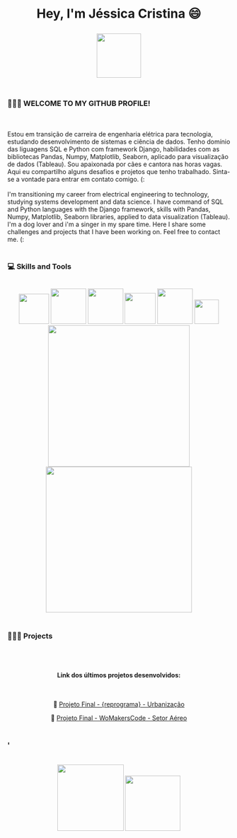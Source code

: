 <h1 align="center">


<p align="center"><b> Hey, I'm Jéssica Cristina </b> 😄 <p>
  
<p align="center">
<img src= "https://github.com/jessicacristinams/jessicacristinams/assets/109877484/3583e97e-2f1b-4893-b600-409045788f4f" width="100px"/>
</p>



### <br> 🙋🏾‍♀ WELCOME TO MY GITHUB PROFILE! 
<br>
  


<br>
<p1 align="center"> 
  Estou em transição de carreira de engenharia elétrica para tecnologia, estudando desenvolvimento de sistemas e ciência de dados. Tenho domínio das liguagens SQL e Python com framework Django, habilidades com as bibliotecas Pandas, Numpy, Matplotlib, Seaborn, aplicado para visualização de dados (Tableau). Sou apaixonada por cães e cantora nas horas vagas. Aqui eu compartilho alguns desafios e projetos que tenho trabalhado. Sinta-se a vontade para entrar em contato comigo. (:
</p1>
<br>
<br>
<p1 align="center">
  I'm transitioning my career from electrical engineering to technology, studying systems development and data science. I have command of SQL and Python languages ​​with the Django framework, skills with Pandas, Numpy, Matplotlib, Seaborn libraries, applied to data visualization (Tableau). I'm a dog lover and i'm a singer in my spare time. Here I share some challenges and projects that I have been working on. Feel free to contact me. (:
</p1>
<br>


  
### <br> 💻 Skills and Tools
<br>
  



<div align="center">
<img src="https://cdn.jsdelivr.net/gh/devicons/devicon/icons/python/python-original-wordmark.svg" width="68px"/>
<img src="https://cdn.jsdelivr.net/gh/devicons/devicon/icons/sqlite/sqlite-original-wordmark.svg" width="80px"/>
<img src="https://cdn.jsdelivr.net/gh/devicons/devicon/icons/django/django-plain-wordmark.svg" width="80px"/>
<img src="https://cdn.jsdelivr.net/gh/devicons/devicon/icons/pandas/pandas-original-wordmark.svg" width="70px"/>
<img src="https://cdn.jsdelivr.net/gh/devicons/devicon/icons/git/git-original-wordmark.svg" width="80px"/>
<img src="https://cdn.jsdelivr.net/gh/devicons/devicon/icons/github/github-original-wordmark.svg" width="55px"/>
</div>     
          
          
          

<div align="center">
<img src=https://github.com/jessicacristinams/jessicacristinams/assets/109877484/bca46c11-8514-4b22-a11c-a02052ac17d4 width="320px" />
<img src=https://github.com/jessicacristinams/jessicacristinams/assets/109877484/938f05ec-df10-4f7f-8294-a72875f81dd7 width="330px" />
</div>


  
### <br> 👩🏾‍💻 Projects
<br>
  


<div align="center">
  
  #### <br> Link dos últimos projetos desenvolvidos:
  <br>
  
  📝 [Projeto Final - {reprograma} - Urbanização](https://github.com/jessicacristinams/urbanizacao)
  
  📝 [Projeto Final - WoMakersCode - Setor Aéreo](https://github.com/jessicacristinams/BootcampTECHMINAs/blob/main/desafios/Desafio_Final_Setor_Aereo_Sarah_Gilbert_Tech_Minas.ipynb)
  
  
</div>



### <br> '
<br>
<div align="center">
  <img src=https://github.com/jessicacristinams/jessicacristinams/assets/109877484/b9e567ae-9d38-43d6-94d0-9909f997c786 width="150px"//>
  <img src=https://media4.giphy.com/media/tqfS3mgQU28ko/200.webp?cid=ecf05e47jp2btft5mymo1f0e5ct5d4k2qejbcxezvn38rqeb&ep=v1_gifs_search&rid=200.webp&ct=g width="125px"//>
</div>





